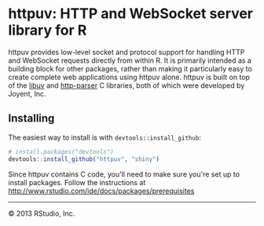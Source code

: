 # httpuv: HTTP and WebSocket server library for R

httpuv provides low-level socket and protocol support for handling
HTTP and WebSocket requests directly from within R. It is primarily intended
as a building block for other packages, rather than making it particularly
easy to create complete web applications using httpuv alone. httpuv is built
on top of the [libuv](https://github.com/joyent/libuv) and [http-parser](https://github.com/joyent/http-parser) C libraries, both of which were developed
by Joyent, Inc.

## Installing

The easiest way to install is with `devtools::install_github`:

```R
# install.packages("devtools")
devtools::install_github("httpuv", "shiny")
```

Since httpuv contains C code, you'll need to make sure you're set up to install packages. 
Follow the instructions at http://www.rstudio.com/ide/docs/packages/prerequisites

<hr/>

&copy; 2013 RStudio, Inc.
